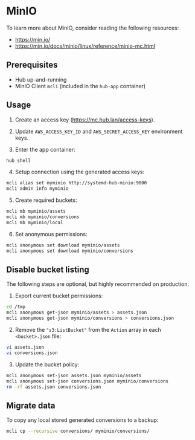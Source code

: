 # MinIO

To learn more about MinIO, consider reading the following resources:

- <https://min.io/>
- <https://min.io/docs/minio/linux/reference/minio-mc.html>

## Prerequisites

- Hub up-and-running
- MinIO Client `mcli` (included in the `hub-app` container)

## Usage

1. Create an access key (<https://mc.hub.lan/access-keys>).

2. Update `AWS_ACCESS_KEY_ID` and `AWS_SECRET_ACCESS_KEY` environment keys.

3. Enter the app container:

```bash
hub shell
```

4. Setup connection using the generated access keys:

```bash
mcli alias set myminio http://systemd-hub-minio:9000
mcli admin info myminio
```

5. Create required buckets:

```bash
mcli mb myminio/assets
mcli mb myminio/conversions
mcli mb myminio/local
```

6. Set anonymous permissions:

```bash
mcli anonymous set download myminio/assets
mcli anonymous set download myminio/conversions
```

## Disable bucket listing

The following steps are optional, but highly recommended on production.

1. Export current bucket permissions:

```bash
cd /tmp
mcli anonymous get-json myminio/assets > assets.json
mcli anonymous get-json myminio/conversions > conversions.json
```

2. Remove the `"s3:ListBucket"` from the `Action` array in each `<bucket>.json` file:

```bash
vi assets.json
vi conversions.json
```

3. Update the bucket policy:

```bash
mcli anonymous set-json assets.json myminio/assets
mcli anonymous set-json conversions.json myminio/conversions
rm -rf assets.json conversions.json
```

## Migrate data

To copy any local stored generated conversions to a backup:

```bash
mcli cp --recursive conversions/ myminio/conversions/
```
